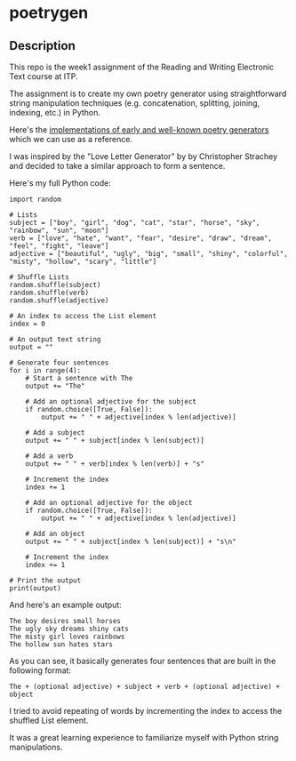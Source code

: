 # poetrygen


## Description
This repo is the week1 assignment of the Reading and Writing Electronic Text course at ITP.

The assignment is to create my own poetry generator using straightforward string manipulation techniques (e.g. concatenation, splitting, joining, indexing, etc.) in Python.

Here's the [implementations of early and well-known poetry generators](https://github.com/aparrish/rwet/blob/master/some-poetry-generators.ipynb) which we can use as a reference.

I was inspired by the "Love Letter Generator" by by Christopher Strachey and decided to take a similar approach to form a sentence.

Here's my full Python code:

```
import random

# Lists
subject = ["boy", "girl", "dog", "cat", "star", "horse", "sky", "rainbow", "sun", "moon"]
verb = ["love", "hate", "want", "fear", "desire", "draw", "dream", "feel", "fight", "leave"]
adjective = ["beautiful", "ugly", "big", "small", "shiny", "colorful", "misty", "hollow", "scary", "little"]

# Shuffle Lists
random.shuffle(subject)
random.shuffle(verb)
random.shuffle(adjective)

# An index to access the List element
index = 0

# An output text string
output = ""

# Generate four sentences
for i in range(4):
    # Start a sentence with The
    output += "The"

    # Add an optional adjective for the subject
    if random.choice([True, False]):
        output += " " + adjective[index % len(adjective)]
    
    # Add a subject
    output += " " + subject[index % len(subject)]

    # Add a verb
    output += " " + verb[index % len(verb)] + "s"

    # Increment the index
    index += 1
    
    # Add an optional adjective for the object
    if random.choice([True, False]):
        output += " " + adjective[index % len(adjective)]

    # Add an object
    output += " " + subject[index % len(subject)] + "s\n"
    
    # Increment the index
    index += 1
    
# Print the output    
print(output)
```
And here's an example output:
```
The boy desires small horses
The ugly sky dreams shiny cats
The misty girl loves rainbows
The hollow sun hates stars
```

As you can see, it basically generates four sentences that are built in the following format:

```
The + (optional adjective) + subject + verb + (optional adjective) + object
```

I tried to avoid repeating of words by incrementing the index to access the shuffled List element.

It was a great learning experience to familiarize myself with Python string manipulations.




